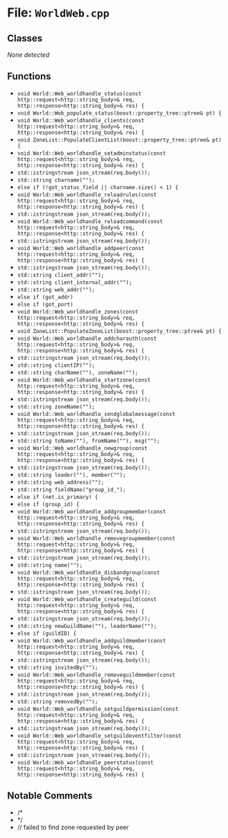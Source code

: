 # File: `WorldWeb.cpp`

## Classes

_None detected_

## Functions

- `void World::Web_worldhandle_status(const http::request<http::string_body>& req, http::response<http::string_body>& res) {`
- `void World::Web_populate_status(boost::property_tree::ptree& pt) {`
- `void World::Web_worldhandle_clients(const http::request<http::string_body>& req, http::response<http::string_body>& res) {`
- `void ZoneList::PopulateClientList(boost::property_tree::ptree& pt) {`
- `void World::Web_worldhandle_setadminstatus(const http::request<http::string_body>& req, http::response<http::string_body>& res) {`
- `std::istringstream json_stream(req.body());`
- `std::string charname("");`
- `else if (!got_status_field || charname.size() < 1) {`
- `void World::Web_worldhandle_reloadrules(const http::request<http::string_body>& req, http::response<http::string_body>& res) {`
- `std::istringstream json_stream(req.body());`
- `void World::Web_worldhandle_reloadcommand(const http::request<http::string_body>& req, http::response<http::string_body>& res) {`
- `std::istringstream json_stream(req.body());`
- `void World::Web_worldhandle_addpeer(const http::request<http::string_body>& req, http::response<http::string_body>& res) {`
- `std::istringstream json_stream(req.body());`
- `std::string client_addr("");`
- `std::string client_internal_addr("");`
- `std::string web_addr("");`
- `else if (got_addr)`
- `else if (got_port)`
- `void World::Web_worldhandle_zones(const http::request<http::string_body>& req, http::response<http::string_body>& res) {`
- `void ZoneList::PopulateZoneList(boost::property_tree::ptree& pt) {`
- `void World::Web_worldhandle_addcharauth(const http::request<http::string_body>& req, http::response<http::string_body>& res) {`
- `std::istringstream json_stream(req.body());`
- `std::string clientIP("");`
- `std::string charName(""), zoneName("");`
- `void World::Web_worldhandle_startzone(const http::request<http::string_body>& req, http::response<http::string_body>& res) {`
- `std::istringstream json_stream(req.body());`
- `std::string zoneName("");`
- `void World::Web_worldhandle_sendglobalmessage(const http::request<http::string_body>& req, http::response<http::string_body>& res) {`
- `std::istringstream json_stream(req.body());`
- `std::string toName(""), fromName(""), msg("");`
- `void World::Web_worldhandle_newgroup(const http::request<http::string_body>& req, http::response<http::string_body>& res) {`
- `std::istringstream json_stream(req.body());`
- `std::string leader(""), member("");`
- `std::string web_address("");`
- `std::string fieldName("group_id_");`
- `else if (net.is_primary) {`
- `else if (group_id) {`
- `void World::Web_worldhandle_addgroupmember(const http::request<http::string_body>& req, http::response<http::string_body>& res) {`
- `std::istringstream json_stream(req.body());`
- `void World::Web_worldhandle_removegroupmember(const http::request<http::string_body>& req, http::response<http::string_body>& res) {`
- `std::istringstream json_stream(req.body());`
- `std::string name("");`
- `void World::Web_worldhandle_disbandgroup(const http::request<http::string_body>& req, http::response<http::string_body>& res) {`
- `std::istringstream json_stream(req.body());`
- `void World::Web_worldhandle_createguild(const http::request<http::string_body>& req, http::response<http::string_body>& res) {`
- `std::istringstream json_stream(req.body());`
- `std::string newGuildName(""), leaderName("");`
- `else if (guildID) {`
- `void World::Web_worldhandle_addguildmember(const http::request<http::string_body>& req, http::response<http::string_body>& res) {`
- `std::istringstream json_stream(req.body());`
- `std::string invitedBy("");`
- `void World::Web_worldhandle_removeguildmember(const http::request<http::string_body>& req, http::response<http::string_body>& res) {`
- `std::istringstream json_stream(req.body());`
- `std::string removedBy("");`
- `void World::Web_worldhandle_setguildpermission(const http::request<http::string_body>& req, http::response<http::string_body>& res) {`
- `std::istringstream json_stream(req.body());`
- `void World::Web_worldhandle_setguildeventfilter(const http::request<http::string_body>& req, http::response<http::string_body>& res) {`
- `std::istringstream json_stream(req.body());`
- `void World::Web_worldhandle_peerstatus(const http::request<http::string_body>& req, http::response<http::string_body>& res) {`

## Notable Comments

- /*
- */
- // failed to find zone requested by peer
